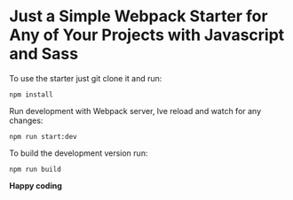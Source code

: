 # Just a Simple Webpack Starter for Any of Your Projects with Javascript and Sass

To use the starter just git clone it and run:

`npm install`

Run development with Webpack server, lve reload and watch for any changes:

`npm run start:dev`

To build the development version run:

`npm run build`

**Happy coding**
